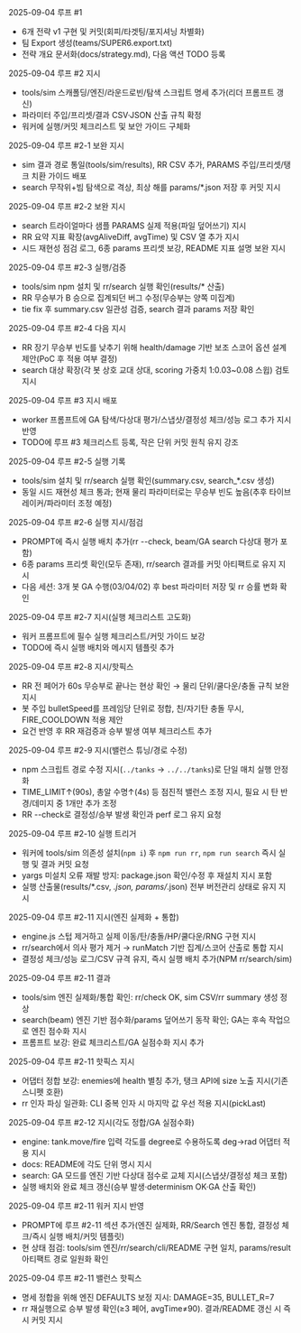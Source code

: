 2025-09-04 루프 #1
- 6개 전략 v1 구현 및 커밋(회피/타겟팅/포지셔닝 차별화)
- 팀 Export 생성(teams/SUPER6.export.txt)
- 전략 개요 문서화(docs/strategy.md), 다음 액션 TODO 등록

2025-09-04 루프 #2 지시
- tools/sim 스캐폴딩/엔진/라운드로빈/탐색 스크립트 명세 추가(리더 프롬프트 갱신)
- 파라미터 주입/프리셋/결과 CSV·JSON 산출 규칙 확정
- 워커에 실행/커밋 체크리스트 및 보안 가이드 구체화

2025-09-04 루프 #2-1 보완 지시
- sim 결과 경로 통일(tools/sim/results), RR CSV 추가, PARAMS 주입/프리셋/탱크 치환 가이드 배포
- search 무작위+빔 탐색으로 격상, 최상 해를 params/*.json 저장 후 커밋 지시

2025-09-04 루프 #2-2 보완 지시
- search 트라이얼마다 샘플 PARAMS 실제 적용(파일 덮어쓰기) 지시
- RR 요약 지표 확장(avgAliveDiff, avgTime) 및 CSV 열 추가 지시
- 시드 재현성 점검 로그, 6종 params 프리셋 보강, README 지표 설명 보완 지시

2025-09-04 루프 #2-3 실행/검증
- tools/sim npm 설치 및 rr/search 실행 확인(results/* 산출)
- RR 무승부가 B 승으로 집계되던 버그 수정(무승부는 양쪽 미집계)
- tie fix 후 summary.csv 일관성 검증, search 결과 params 저장 확인
 
2025-09-04 루프 #2-4 다음 지시
- RR 장기 무승부 빈도를 낮추기 위해 health/damage 기반 보조 스코어 옵션 설계 제안(PoC 후 적용 여부 결정)
- search 대상 확장(각 봇 상호 교대 상대, scoring 가중치 1:0.03~0.08 스윕) 검토 지시

2025-09-04 루프 #3 지시 배포
- worker 프롬프트에 GA 탐색/다상대 평가/스냅샷/결정성 체크/성능 로그 추가 지시 반영
- TODO에 루프 #3 체크리스트 등록, 작은 단위 커밋 원칙 유지 강조

2025-09-04 루프 #2-5 실행 기록
- tools/sim 설치 및 rr/search 실행 확인(summary.csv, search_*.csv 생성)
- 동일 시드 재현성 체크 통과; 현재 물리 파라미터로는 무승부 빈도 높음(추후 타이브레이커/파라미터 조정 예정)

2025-09-04 루프 #2-6 실행 지시/점검
- PROMPT에 즉시 실행 배치 추가(rr --check, beam/GA search 다상대 평가 포함)
- 6종 params 프리셋 확인(모두 존재), rr/search 결과를 커밋 아티팩트로 유지 지시
- 다음 세션: 3개 봇 GA 수행(03/04/02) 후 best 파라미터 저장 및 rr 승률 변화 확인

2025-09-04 루프 #2-7 지시(실행 체크리스트 고도화)
- 워커 프롬프트에 필수 실행 체크리스트/커밋 가이드 보강
- TODO에 즉시 실행 배치와 메시지 템플릿 추가

2025-09-04 루프 #2-8 지시/핫픽스
- RR 전 페어가 60s 무승부로 끝나는 현상 확인 → 물리 단위/쿨다운/충돌 규칙 보완 지시
- 봇 주입 bulletSpeed를 프레임당 단위로 정합, 친/자기탄 충돌 무시, FIRE_COOLDOWN 적용 제안
- 요건 반영 후 RR 재검증과 승부 발생 여부 체크리스트 추가

2025-09-04 루프 #2-9 지시(밸런스 튜닝/경로 수정)
- npm 스크립트 경로 수정 지시(`../tanks` → `../../tanks`)로 단일 매치 실행 안정화
- TIME_LIMIT↑(90s), 총알 수명↑(4s) 등 점진적 밸런스 조정 지시, 필요 시 탄 반경/데미지 중 1개만 추가 조정
- RR --check로 결정성/승부 발생 확인과 perf 로그 유지 요청

2025-09-04 루프 #2-10 실행 트리거
- 워커에 tools/sim 의존성 설치(`npm i`) 후 `npm run rr`, `npm run search` 즉시 실행 및 결과 커밋 요청
- yargs 미설치 오류 재발 방지: package.json 확인/수정 후 재설치 지시 포함
- 실행 산출물(results/*.csv, *.json, params/*.json) 전부 버전관리 상태로 유지 지시

2025-09-04 루프 #2-11 지시(엔진 실제화 + 통합)
- engine.js 스텁 제거하고 실제 이동/탄/충돌/HP/쿨다운/RNG 구현 지시
- rr/search에서 의사 평가 제거 → runMatch 기반 집계/스코어 산출로 통합 지시
- 결정성 체크/성능 로그/CSV 규격 유지, 즉시 실행 배치 추가(NPM rr/search/sim)

2025-09-04 루프 #2-11 결과
- tools/sim 엔진 실제화/통합 확인: rr/check OK, sim CSV/rr summary 생성 정상
- search(beam) 엔진 기반 점수화/params 덮어쓰기 동작 확인; GA는 후속 작업으로 엔진 점수화 지시
- 프롬프트 보강: 완료 체크리스트/GA 실점수화 지시 추가

2025-09-04 루프 #2-11 핫픽스 지시
- 어댑터 정합 보강: enemies에 health 별칭 추가, 탱크 API에 size 노출 지시(기존 스니펫 호환)
- rr 인자 파싱 일관화: CLI 중복 인자 시 마지막 값 우선 적용 지시(pickLast)

2025-09-04 루프 #2-12 지시(각도 정합/GA 실점수화)
- engine: tank.move/fire 입력 각도를 degree로 수용하도록 deg→rad 어댑터 적용 지시
- docs: README에 각도 단위 명시 지시
- search: GA 모드를 엔진 기반 다상대 점수로 교체 지시(스냅샷/결정성 체크 포함)
- 실행 배치와 완료 체크 갱신(승부 발생·determinism OK·GA 산출 확인)

2025-09-04 루프 #2-11 워커 지시 반영
- PROMPT에 루프 #2-11 섹션 추가(엔진 실제화, RR/Search 엔진 통합, 결정성 체크/즉시 실행 배치/커밋 템플릿)
- 현 상태 점검: tools/sim 엔진/rr/search/cli/README 구현 일치, params/result 아티팩트 경로 일원화 확인

2025-09-04 루프 #2-11 밸런스 핫픽스
- 명세 정합을 위해 엔진 DEFAULTS 보정 지시: DAMAGE=35, BULLET_R=7
- rr 재실행으로 승부 발생 확인(≥3 페어, avgTime≠90). 결과/README 갱신 시 즉시 커밋 지시
